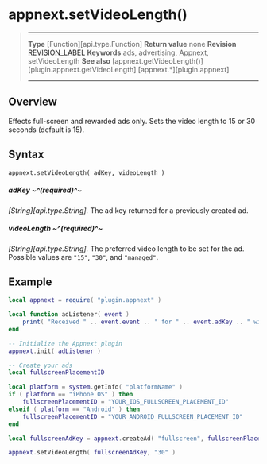# appnext.setVideoLength()

> --------------------- ------------------------------------------------------------------------------------------
> __Type__              [Function][api.type.Function]
> __Return value__      none
> __Revision__          [REVISION_LABEL](REVISION_URL)
> __Keywords__          ads, advertising, Appnext, setVideoLength
> __See also__          [appnext.getVideoLength()][plugin.appnext.getVideoLength]
>						[appnext.*][plugin.appnext]
> --------------------- ------------------------------------------------------------------------------------------


## Overview

Effects full-screen and rewarded ads only. Sets the video length to 15 or 30 seconds <nobr>(default is 15)</nobr>. 


## Syntax

	appnext.setVideoLength( adKey, videoLength )

##### adKey ~^(required)^~
_[String][api.type.String]._ The ad key returned for a previously created ad.

##### videoLength ~^(required)^~
_[String][api.type.String]._ The preferred video length to be set for the ad. Possible values are `"15"`, `"30"`, and `"managed"`.


## Example

``````lua
local appnext = require( "plugin.appnext" )

local function adListener( event )
	print( "Received " .. event.event .. " for " .. event.adKey .. " with message: " .. event.message )
end

-- Initialize the Appnext plugin
appnext.init( adListener )

-- Create your ads
local fullscreenPlacementID

local platform = system.getInfo( "platformName" )
if ( platform == "iPhone OS" ) then
    fullscreenPlacementID = "YOUR_IOS_FULLSCREEN_PLACEMENT_ID"
elseif ( platform == "Android" ) then
    fullscreenPlacementID = "YOUR_ANDROID_FULLSCREEN_PLACEMENT_ID"
end

local fullscreenAdKey = appnext.createAd( "fullscreen", fullscreenPlacementID )

appnext.setVideoLength( fullscreenAdKey, "30" )
``````
